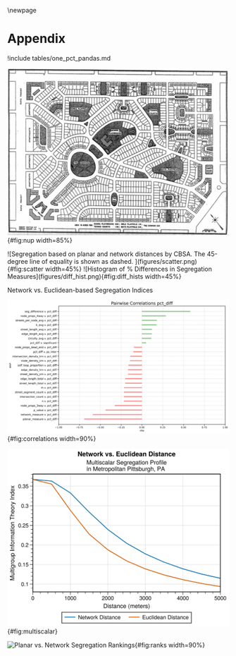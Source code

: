 \newpage
# Appendix

!include tables/one_pct_pandas.md


![The "Neighborhood Unit" as shown in Perry (1929)](figures/perry_neighborhood_unit.png){#fig:nup width=85%}


<div id=fig:net_vs_euc>
![Segregation based on planar and network distances by CBSA. The 45-degree line of equality is shown as dashed. ](figures/scatter.png){#fig:scatter width=45%}
![Histogram of % Differences in Segregation Measures](figures/diff_hist.png){#fig:diff_hists width=45%}

Network vs. Euclidean-based Segregation Indices
</div>

![Correlates of $\Delta_{\tilde{H}}$](figures/correlations.png){#fig:correlations width=90%}


![Network vs. Euclidean Multiscalar Segregation Profiles for Pittsburgh, PA](figures/pitt_example.png){#fig:multiscalar}


![Planar vs. Network Segregation Rankings](figures/ranks.png){#fig:ranks
width=90%}

